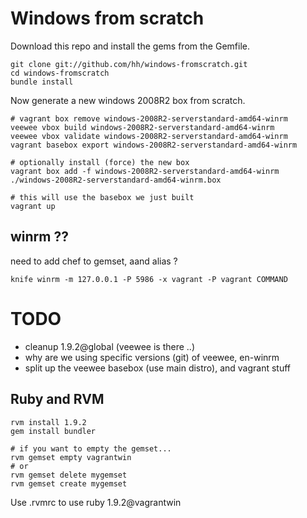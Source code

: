 # Windows from scratch


Download this repo and install the gems from the Gemfile.

    git clone git://github.com/hh/windows-fromscratch.git
    cd windows-fromscratch
    bundle install

Now generate a new windows 2008R2 box from scratch.

    # vagrant box remove windows-2008R2-serverstandard-amd64-winrm
    veewee vbox build windows-2008R2-serverstandard-amd64-winrm
    veewee vbox validate windows-2008R2-serverstandard-amd64-winrm
    vagrant basebox export windows-2008R2-serverstandard-amd64-winrm

    # optionally install (force) the new box
    vagrant box add -f windows-2008R2-serverstandard-amd64-winrm ./windows-2008R2-serverstandard-amd64-winrm.box

    # this will use the basebox we just built
    vagrant up


## winrm ??
need to add chef to gemset, aand alias ?

    knife winrm -m 127.0.0.1 -P 5986 -x vagrant -P vagrant COMMAND

# TODO

* cleanup 1.9.2@global (veewee is there ..)
* why are we using specific versions (git) of veewee, en-winrm
* split up the veewee basebox (use main distro), and vagrant stuff

## Ruby and RVM

    rvm install 1.9.2
    gem install bundler

    # if you want to empty the gemset...
    rvm gemset empty vagrantwin
    # or
    rvm gemset delete mygemset
    rvm gemset create mygemset


Use .rvmrc to use ruby 1.9.2@vagrantwin
